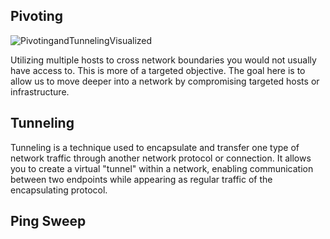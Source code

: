 
## Pivoting
![PivotingandTunnelingVisualized](https://github.com/kiro6/penetration-testing-notes/assets/57776872/b721b187-e810-4985-b4ce-9b25f0d72fb9)


Utilizing multiple hosts to cross network boundaries you would not usually have access to. This is more of a targeted objective. The goal here is to allow us to move deeper into a network by compromising targeted hosts or infrastructure.

## Tunneling
Tunneling is a technique used to encapsulate and transfer one type of network traffic through another network protocol or connection. It allows you to create a virtual "tunnel" within a network, enabling communication between two endpoints while appearing as regular traffic of the encapsulating protocol. 


## Ping Sweep
